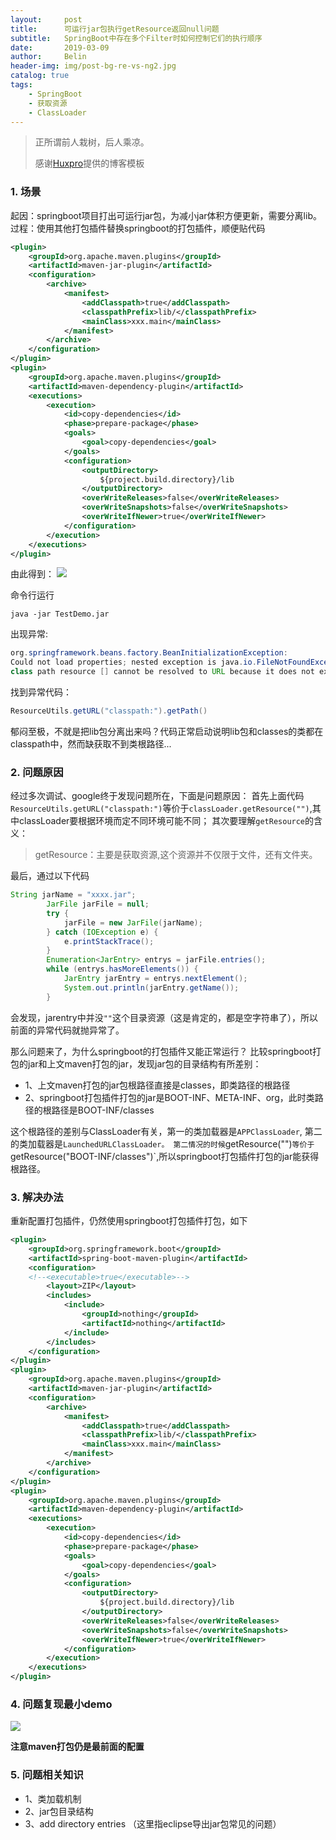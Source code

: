 ```yaml
---
layout:     post
title:      可运行jar包执行getResource返回null问题
subtitle:   SpringBoot中存在多个Filter时如何控制它们的执行顺序
date:       2019-03-09
author:     Belin
header-img: img/post-bg-re-vs-ng2.jpg
catalog: true
tags:
    - SpringBoot
    - 获取资源
    - ClassLoader
---
```


> 正所谓前人栽树，后人乘凉。
>
> 感谢[Huxpro](https://github.com/huxpro)提供的博客模板

### 1. 场景
起因：springboot项目打出可运行jar包，为减小jar体积方便更新，需要分离lib。
过程：使用其他打包插件替换springboot的打包插件，顺便贴代码
```xml
<plugin>
	<groupId>org.apache.maven.plugins</groupId>
	<artifactId>maven-jar-plugin</artifactId>
	<configuration>
		<archive>
			<manifest>
				<addClasspath>true</addClasspath>
				<classpathPrefix>lib/</classpathPrefix>
				<mainClass>xxx.main</mainClass>
			</manifest>
		</archive>
	</configuration>
</plugin>
<plugin>
	<groupId>org.apache.maven.plugins</groupId>
	<artifactId>maven-dependency-plugin</artifactId>
	<executions>
		<execution>
			<id>copy-dependencies</id>
			<phase>prepare-package</phase>
			<goals>
				<goal>copy-dependencies</goal>
			</goals>
			<configuration>
				<outputDirectory>
					${project.build.directory}/lib
				</outputDirectory>
				<overWriteReleases>false</overWriteReleases>
				<overWriteSnapshots>false</overWriteSnapshots>
				<overWriteIfNewer>true</overWriteIfNewer>
			</configuration>
		</execution>
	</executions>
</plugin>
```
由此得到：
![](/files/md_image/1.png)

命令行运行
```shell
java -jar TestDemo.jar
```
出现异常:
```java
org.springframework.beans.factory.BeanInitializationException: 
Could not load properties; nested exception is java.io.FileNotFoundException: 
class path resource [] cannot be resolved to URL because it does not exist
```
找到异常代码：
```java
ResourceUtils.getURL("classpath:").getPath()
```
郁闷至极，不就是把lib包分离出来吗？代码正常启动说明lib包和classes的类都在classpath中，然而缺获取不到类根路径...  
### 2. 问题原因
经过多次调试、google终于发现问题所在，下面是问题原因：
首先上面代码`ResourceUtils.getURL("classpath:")`等价于`classLoader.getResource("")`,其中classLoader要根据环境而定不同环境可能不同；
其次要理解`getResource`的含义：
> getResource：主要是获取资源,这个资源并不仅限于文件，还有文件夹。

最后，通过以下代码
```java
String jarName = "xxxx.jar";
        JarFile jarFile = null;
        try {
            jarFile = new JarFile(jarName);
        } catch (IOException e) {
            e.printStackTrace();
        }
        Enumeration<JarEntry> entrys = jarFile.entries();
        while (entrys.hasMoreElements()) {
            JarEntry jarEntry = entrys.nextElement();
            System.out.println(jarEntry.getName());
        }
```
会发现，jarentry中并没`""`这个目录资源（这是肯定的，都是空字符串了），所以前面的异常代码就抛异常了。

那么问题来了，为什么springboot的打包插件又能正常运行？
比较springboot打包的jar和上文maven打包的jar，发现jar包的目录结构有所差别：
- 1、上文maven打包的jar包根路径直接是classes，即类路径的根路径
- 2、springboot打包插件打包的jar是BOOT-INF、META-INF、org，此时类路径的根路径是BOOT-INF/classes  

这个根路径的差别与ClassLoader有关，第一的类加载器是`APPClassLoader`, 第二的类加载器是`LaunchedURLClassLoader。
第二情况的时候`getResource("")`等价于 `getResource("BOOT-INF/classes")`,所以springboot打包插件打包的jar能获得根路径。

### 3. 解决办法
重新配置打包插件，仍然使用springboot打包插件打包，如下
```xml
<plugin>
	<groupId>org.springframework.boot</groupId>
	<artifactId>spring-boot-maven-plugin</artifactId>
	<configuration>
	<!--<executable>true</executable>-->
		<layout>ZIP</layout>
		<includes>
			<include>
				<groupId>nothing</groupId>
				<artifactId>nothing</artifactId>
			</include>
		</includes>
	</configuration>
</plugin>
<plugin>
	<groupId>org.apache.maven.plugins</groupId>
	<artifactId>maven-jar-plugin</artifactId>
	<configuration>
		<archive>
			<manifest>
				<addClasspath>true</addClasspath>
				<classpathPrefix>lib/</classpathPrefix>
				<mainClass>xxx.main</mainClass>
			</manifest>
		</archive>
	</configuration>
</plugin>
<plugin>
	<groupId>org.apache.maven.plugins</groupId>
	<artifactId>maven-dependency-plugin</artifactId>
	<executions>
		<execution>
			<id>copy-dependencies</id>
			<phase>prepare-package</phase>
			<goals>
				<goal>copy-dependencies</goal>
			</goals>
			<configuration>
				<outputDirectory>
					${project.build.directory}/lib
				</outputDirectory>
				<overWriteReleases>false</overWriteReleases>
				<overWriteSnapshots>false</overWriteSnapshots>
				<overWriteIfNewer>true</overWriteIfNewer>
			</configuration>
		</execution>
	</executions>
</plugin>
```
### 4. 问题复现最小demo
![](/files/md_image/demo.png)

**注意maven打包仍是最前面的配置**
### 5. 问题相关知识
- 1、类加载机制
- 2、jar包目录结构
- 3、add directory entries （这里指eclipse导出jar包常见的问题）
